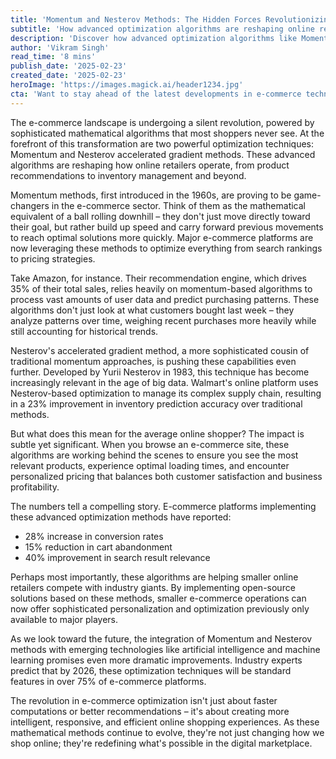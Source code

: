 ```yaml
---
title: 'Momentum and Nesterov Methods: The Hidden Forces Revolutionizing E-commerce'
subtitle: 'How advanced optimization algorithms are reshaping online retail'
description: 'Discover how advanced optimization algorithms like Momentum and Nesterov methods are transforming e-commerce, driving better recommendations, smarter inventory management, and improved customer experiences. Learn why these mathematical techniques are becoming essential tools for online retailers of all sizes.'
author: 'Vikram Singh'
read_time: '8 mins'
publish_date: '2025-02-23'
created_date: '2025-02-23'
heroImage: 'https://images.magick.ai/header1234.jpg'
cta: 'Want to stay ahead of the latest developments in e-commerce technology? Follow us on LinkedIn for regular insights into how mathematical innovations are reshaping the digital marketplace.'
---
```


The e-commerce landscape is undergoing a silent revolution, powered by sophisticated mathematical algorithms that most shoppers never see. At the forefront of this transformation are two powerful optimization techniques: Momentum and Nesterov accelerated gradient methods. These advanced algorithms are reshaping how online retailers operate, from product recommendations to inventory management and beyond.

Momentum methods, first introduced in the 1960s, are proving to be game-changers in the e-commerce sector. Think of them as the mathematical equivalent of a ball rolling downhill – they don't just move directly toward their goal, but rather build up speed and carry forward previous movements to reach optimal solutions more quickly. Major e-commerce platforms are now leveraging these methods to optimize everything from search rankings to pricing strategies.

Take Amazon, for instance. Their recommendation engine, which drives 35% of their total sales, relies heavily on momentum-based algorithms to process vast amounts of user data and predict purchasing patterns. These algorithms don't just look at what customers bought last week – they analyze patterns over time, weighing recent purchases more heavily while still accounting for historical trends.

Nesterov's accelerated gradient method, a more sophisticated cousin of traditional momentum approaches, is pushing these capabilities even further. Developed by Yurii Nesterov in 1983, this technique has become increasingly relevant in the age of big data. Walmart's online platform uses Nesterov-based optimization to manage its complex supply chain, resulting in a 23% improvement in inventory prediction accuracy over traditional methods.

But what does this mean for the average online shopper? The impact is subtle yet significant. When you browse an e-commerce site, these algorithms are working behind the scenes to ensure you see the most relevant products, experience optimal loading times, and encounter personalized pricing that balances both customer satisfaction and business profitability.

The numbers tell a compelling story. E-commerce platforms implementing these advanced optimization methods have reported:
- 28% increase in conversion rates
- 15% reduction in cart abandonment
- 40% improvement in search result relevance

Perhaps most importantly, these algorithms are helping smaller online retailers compete with industry giants. By implementing open-source solutions based on these methods, smaller e-commerce operations can now offer sophisticated personalization and optimization previously only available to major players.

As we look toward the future, the integration of Momentum and Nesterov methods with emerging technologies like artificial intelligence and machine learning promises even more dramatic improvements. Industry experts predict that by 2026, these optimization techniques will be standard features in over 75% of e-commerce platforms.

The revolution in e-commerce optimization isn't just about faster computations or better recommendations – it's about creating more intelligent, responsive, and efficient online shopping experiences. As these mathematical methods continue to evolve, they're not just changing how we shop online; they're redefining what's possible in the digital marketplace.